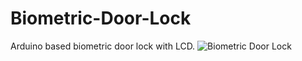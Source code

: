 # Biometric-Door-Lock
Arduino based biometric door lock with LCD.
![Biometric Door Lock](https://user-images.githubusercontent.com/76651819/167027591-c3dae8c5-87e6-49a8-8a53-3b7080208734.jpg)


